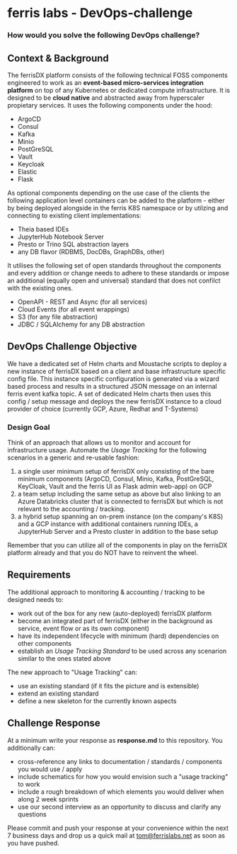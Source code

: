 # ferris labs - DevOps-challenge

### How would you solve the following DevOps challenge?

## Context & Background

The ferrisDX platform consists of the following technical FOSS components engineered to work as an
**event-based micro-services integration platform** on top of any Kubernetes or dedicated compute
infrastructure. It is designed to be **cloud native** and abstracted away from hyperscaler propietary
services. It uses the following components under the hood:

* ArgoCD
* Consul
* Kafka
* Minio
* PostGreSQL
* Vault
* Keycloak
* Elastic
* Flask

As optional components depending on the use case of the clients the following application level containers
can be added to the platform - either by being deployed alongside in the ferris K8S namespace or by utilzing
and connecting to existing client implementations:

* Theia based IDEs
* JupyterHub Notebook Server
* Presto or Trino SQL abstraction layers
* any DB flavor (RDBMS, DocDBs, GraphDBs, other)

It utilises the following set of open standards throughout the components and every addition or change
needs to adhere to these standards or impose an additional (equally open and universal) standard that
does not confilct with the existing ones.

* OpenAPI - REST and Async (for all services)
* Cloud Events (for all event wrappings)
* S3 (for any file abstraction)
* JDBC / SQLAlchemy for any DB abstraction

## DevOps Challenge Objective

We have a dedicated set of Helm charts and Moustache scripts to deploy a new instance of ferrisDX based on a client
and base infrastructure specific config file. This instance specific configuration is generated via a wizard based
process and results in a structured JSON message on an internal ferris event kafka topic. A set of dedicated Helm
charts then uses this config / setup message and deploys the new ferrisDX instance to a cloud provider of choice
(currently GCP, Azure, Redhat and T-Systems)

### Design Goal

Think of an approach that allows us to monitor and account for infrastructure usage. Automate the *Usage Tracking*
for the following scenarios in a generic and re-usable fashion:

1. a single user minimum setup of ferrisDX only consisting of the bare minimum components (ArgoCD, Consul, Minio,
Kafka, PostGreSQL, KeyCloak, Vault and the ferris UI as Flask admin web-app) on GCP
1. a team setup including the same setup as above but also linking to an Azure Databricks cluster that is connected
to ferrisDX but which is not relevant to the accounting / tracking.
1. a hybrid setup spanning an on-prem instance (on the company's K8S) and a GCP instance with additional containers
running IDEs, a JupyterHub Server and a Presto cluster in addition to the base setup

Remember that you can utilize all of the components in play on the ferrisDX platform already and that you do
NOT have to reinvent the wheel.

## Requirements

The additional approach to monitoring & accounting / tracking to be designed needs to:
* work out of the box for any new (auto-deployed) ferrisDX platform
* become an integrated part of ferrisDX (either in the background as service, event flow or as its own component)
* have its independent lifecycle with minimum (hard) dependencies on other components
* establish an *Usage Tracking Standard* to be used across any scenarion similar to the ones stated above

The new approach to "Usage Tracking" can:
* use an existing standard (if it fits the picture and is extensible)
* extend an existing standard
* define a new skeleton for the currently known aspects

## Challenge Response

At a minimum write your response as **response.md** to this repository. You additionally can:
* cross-reference any links to documentation / standards / components you would use / apply
* include schematics for how you would envision such a "usage tracking" to work
* include a rough breakdown of which elements you would deliver when along 2 week sprints
* use our second interview as an opportunity to discuss and clarify any questions

Please commit and push your response at your convenience within the next 7 business days and
drop us a quick mail at [tom@ferrislabs.net](mailto://tom@ferrislabs.net) as soon as you have pushed.

